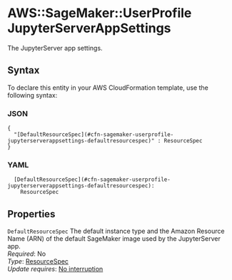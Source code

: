 # AWS::SageMaker::UserProfile JupyterServerAppSettings<a name="aws-properties-sagemaker-userprofile-jupyterserverappsettings"></a>

The JupyterServer app settings\.

## Syntax<a name="aws-properties-sagemaker-userprofile-jupyterserverappsettings-syntax"></a>

To declare this entity in your AWS CloudFormation template, use the following syntax:

### JSON<a name="aws-properties-sagemaker-userprofile-jupyterserverappsettings-syntax.json"></a>

```
{
  "[DefaultResourceSpec](#cfn-sagemaker-userprofile-jupyterserverappsettings-defaultresourcespec)" : ResourceSpec
}
```

### YAML<a name="aws-properties-sagemaker-userprofile-jupyterserverappsettings-syntax.yaml"></a>

```
  [DefaultResourceSpec](#cfn-sagemaker-userprofile-jupyterserverappsettings-defaultresourcespec): 
    ResourceSpec
```

## Properties<a name="aws-properties-sagemaker-userprofile-jupyterserverappsettings-properties"></a>

`DefaultResourceSpec`  <a name="cfn-sagemaker-userprofile-jupyterserverappsettings-defaultresourcespec"></a>
The default instance type and the Amazon Resource Name \(ARN\) of the default SageMaker image used by the JupyterServer app\.  
*Required*: No  
*Type*: [ResourceSpec](aws-properties-sagemaker-userprofile-resourcespec.md)  
*Update requires*: [No interruption](https://docs.aws.amazon.com/AWSCloudFormation/latest/UserGuide/using-cfn-updating-stacks-update-behaviors.html#update-no-interrupt)